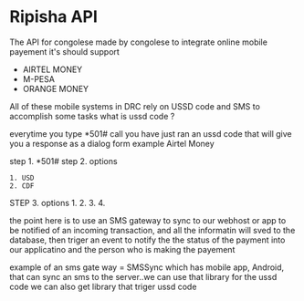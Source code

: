 Ripisha API
===========
The API for congolese made by congolese to integrate online mobile payement
it's should support 

* AIRTEL MONEY
* M-PESA
* ORANGE MONEY

All of these mobile systems in DRC rely on USSD code and SMS to accomplish some tasks
 what is ussd code ?

everytime you type *501# call
you have just ran an ussd code that will give you a response as a dialog form
example Airtel Money

step 1.  *501#
step 2. options

	1. USD
	2. CDF
STEP 3. options
	1.
	2.
	3.
	4.

the point here is to use an SMS gateway to sync to our webhost or app to be notified of an incoming transaction, and all
the informatin will sved to the database, then triger an event to notify the the status of the payment into our applicatino
and the person who is making the payement

example of an sms gate way =  SMSSync which has  mobile app, Android, that can sync an sms to the server..we can use that library
for the ussd code we can also get library that triger ussd code